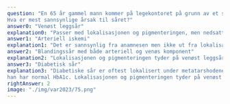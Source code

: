 ```yaml
---
question: "En 65 år gammel mann kommer på legekontoret på grunn av et sår på leggen som ikke vil gro. Han har tidligere hatt hjerteinfarkt og i flere år hatt gangsmerter. Han bruker antihypertensiva, platehemmer og statin. Du har målt hans HbA1c til 38 mmol/mol (ref. 20-42). Såret har han hatt i hvertfall enn 5-6 uker og kom etter et traume. Det er medialt distalt på leggen (se bildet) og leggen er pigmentert.
Hva er mest sannsynlige årsak til såret?"
answer0: "Venøst leggsår"
explanation0: "Passer med lokalisasjonen og pigmenteringen, men nedsatt arteriell sirkulasjon må mistenkes med sykehistorie med gjennomgått hjerteinfarkt og mangeårig claudikasjon. Behandling for venøst leggsår er primært kompresjonsbehandling. Det er viktig å avklare arteriell insufficiens, fordi kompresjonsbehandling vil kunne forverre såret."
answer1: "Arteriell iskemi"
explanation1: "Det er sannsynlig fra anamnesen men ikke ut fra lokalisasjonen, som sannsynligvis skyldes både arteriell og venøs insufficiens."
answer2: "Blandingssår med både arteriell og venøs komponent"
explanation2: "Lokalisasjonen og pigmenteringen tyder på venøst leggsår, men arteriell komponent må mistenkes med sykehistorie med gjennomgått hjerteinfarkt og mangeårig claudikasjon. Behandling for venøst leggsår er primært kompresjonsbehandling. Det er viktig å avklare arteriell insufficiens, fordi kompresjonsbehandling da vil kunne forverre såret."
answer3: "Diabetisk sår"
explanation3: "Diabetiske sår er oftest lokalisert under metatarshodene og distalt, så det er lite sannsynlig siden
han har normal HbA1c. Lokalisasjonen og pigmenteringen tyder på venøst leggsår, men arteriell komponent må mistenkes med sykehistorie med gjennomgått hjerteinfarkt og mangeårig claudikasjon. Behandling for venøst leggsår er primært kompresjonsbehandling. Det er viktig å avklare arteriell insufficiens, fordi kompresjonsbehandling vil da kunne forverre såret."
rightAnswer: 2
image: "./img/var2023/75.png"
---
```



